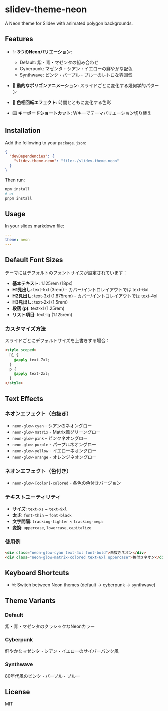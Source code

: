 # slidev-theme-neon

A Neon theme for Slidev with animated polygon backgrounds.

## Features

- ✨ **3つのNeonバリエーション**:
  - Default: 紫・青・マゼンタの組み合わせ
  - Cyberpunk: マゼンタ・シアン・イエローの鮮やかな配色
  - Synthwave: ピンク・パープル・ブルーのレトロな雰囲気

- 🎨 **動的なポリゴンアニメーション**: スライドごとに変化する幾何学的パターン
- 🌈 **色相回転エフェクト**: 時間とともに変化する色彩
- ⌨️ **キーボードショートカット**: Wキーでテーマバリエーション切り替え

## Installation

Add the following to your `package.json`:

```json
{
  "devDependencies": {
    "slidev-theme-neon": "file:./slidev-theme-neon"
  }
}
```

Then run:

```bash
npm install
# or
pnpm install
```

## Usage

In your slides markdown file:

```yaml
---
theme: neon
---
```

## Default Font Sizes

テーマにはデフォルトのフォントサイズが設定されています：

- **基本テキスト**: 1.125rem (18px)
- **H1見出し**: text-5xl (3rem) - カバー/イントロレイアウトでは text-6xl
- **H2見出し**: text-3xl (1.875rem) - カバー/イントロレイアウトでは text-4xl
- **H3見出し**: text-2xl (1.5rem)
- **段落 (p)**: text-xl (1.25rem)
- **リスト項目**: text-lg (1.125rem)

### カスタマイズ方法

スライドごとにデフォルトサイズを上書きする場合：

```html
<style scoped>
  h1 {
    @apply text-7xl;
  }
  p {
    @apply text-2xl;
  }
</style>
```

## Text Effects

### ネオンエフェクト（白抜き）

- `neon-glow-cyan` - シアンのネオングロー
- `neon-glow-matrix` - Matrix風グリーングロー
- `neon-glow-pink` - ピンクネオングロー
- `neon-glow-purple` - パープルネオングロー
- `neon-glow-yellow` - イエローネオングロー
- `neon-glow-orange` - オレンジネオングロー

### ネオンエフェクト（色付き）

- `neon-glow-[color]-colored` - 各色の色付きバージョン

### テキストユーティリティ

- **サイズ**: `text-xs` ~ `text-9xl`
- **太さ**: `font-thin` ~ `font-black`
- **文字間隔**: `tracking-tighter` ~ `tracking-mega`
- **変換**: `uppercase`, `lowercase`, `capitalize`

### 使用例

```html
<div class="neon-glow-cyan text-4xl font-bold">白抜きネオン</div>
<div class="neon-glow-matrix-colored text-6xl uppercase">色付きネオン</div>
```

## Keyboard Shortcuts

- `W`: Switch between Neon themes (default → cyberpunk → synthwave)

## Theme Variants

### Default

紫・青・マゼンタのクラシックなNeonカラー

### Cyberpunk

鮮やかなマゼンタ・シアン・イエローのサイバーパンク風

### Synthwave

80年代風のピンク・パープル・ブルー

## License

MIT
